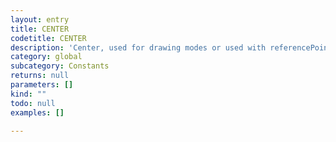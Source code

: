 ```yaml
---
layout: entry
title: CENTER
codetitle: CENTER
description: 'Center, used for drawing modes or used with referencePoint() to set the reference point of transformations to the center of the page item.'
category: global
subcategory: Constants
returns: null
parameters: []
kind: ""
todo: null
examples: []

---
```

